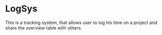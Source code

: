LogSys
======
This is a tracking system, that allows user to log his time on a project and share the overview table with others.
